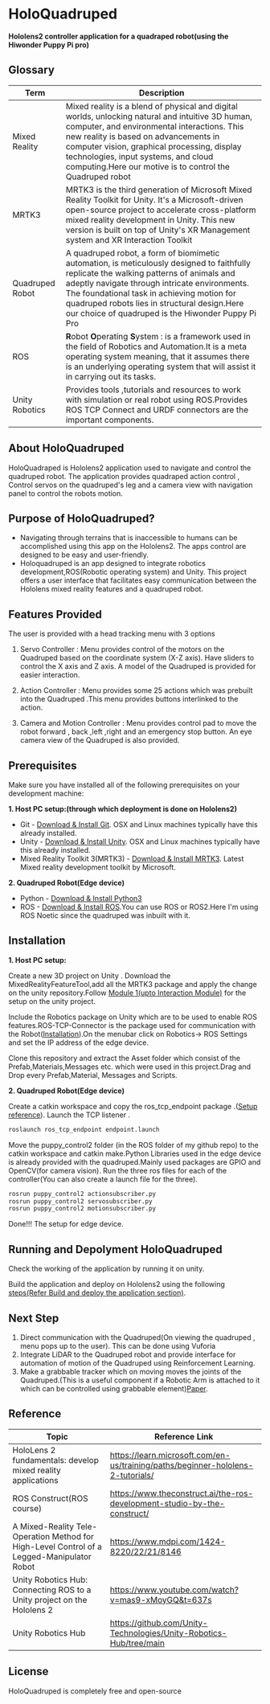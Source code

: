 # HoloQuadruped

**Hololens2 controller application for a quadraped robot(using the Hiwonder Puppy Pi pro)**

## Glossary
| Term      | Description |
| ----------- | ----------- |
| Mixed Reality      | Mixed reality is a blend of physical and digital worlds, unlocking natural and intuitive 3D human, computer, and environmental interactions. This new reality is based on advancements in computer vision, graphical processing, display technologies, input systems, and cloud computing.Here our motive is to control the Quadruped robot |
| MRTK3  | MRTK3 is the third generation of Microsoft Mixed Reality Toolkit for Unity. It's a Microsoft-driven open-source project to accelerate cross-platform mixed reality development in Unity. This new version is built on top of Unity's XR Management system and XR Interaction Toolkit|
| Quadruped Robot | A quadruped robot, a form of biomimetic automation, is meticulously designed to faithfully replicate the walking patterns of animals and adeptly navigate through intricate environments. The foundational task in achieving motion for quadruped robots lies in structural design.Here our choice of quadruped is the Hiwonder Puppy Pi Pro|
| ROS | **R**obot **O**perating **S**ystem :  is a framework used in the field of Robotics and Automation.It is a meta operating system meaning, that it assumes there is an underlying operating system that will assist it in carrying out its tasks. |
| Unity Robotics| Provides tools ,tutorials and resources to work with simulation or real robot using ROS.Provides ROS TCP Connect and URDF connectors are the important components. |


## About HoloQuadruped
HoloQuadraped is Hololens2 application used to navigate and control the quadruped robot. The application provides quadraped action control , Control servos on the quadruped's leg and a camera view with navigation panel to control the robots motion.

## Purpose of HoloQuadruped?
* Navigating through terrains that is inaccessible to humans can be accomplished using this app on the Hololens2. The apps control are designed to be easy and user-friendly.
* Holoquadruped is an app designed to integrate robotics development,ROS(Robotic operating system) and Unity. This project offers a user interface that facilitates easy communication between the Hololens mixed reality features and a quadruped robot.


## Features Provided
The user is provided with a head tracking menu with 3 options

1. Servo Controller : Menu provides control of the motors on the Quadruped based on the coordinate system (X-Z axis). Have sliders to control the X axis and Z axis. A model of the Quadruped is provided for easier interaction.

2. Action Controller : Menu provides some 25 actions which was prebuilt into the Quadruped .This menu provides buttons interlinked to the action.

3. Camera and Motion Controller : Menu provides control pad to move the robot forward , back ,left ,right and an emergency stop  button. An eye camera view of the Quadruped is also provided.

## Prerequisites
Make sure you have installed all of the following prerequisites on your development machine:

**1. Host PC setup:(through which deployment is done on Hololens2)**

* Git - [Download & Install Git](https://git-scm.com/downloads). OSX and Linux machines typically have this already installed.
* Unity - [Download & Install Unity](https://docs.unity3d.com/hub/manual/index.html). OSX and Linux machines typically have this already installed.
* Mixed Reality Toolkit 3(MRTK3) - [Download & Install MRTK3](https://learn.microsoft.com/en-us/windows/mixed-reality/mrtk-unity/mrtk3-overview/). Latest Mixed reality development toolkit by Microsoft.

**2. Quadruped Robot(Edge device)**

* Python - [Download & Install Python3](https://www.geeksforgeeks.org/download-and-install-python-3-latest-version/) 
* ROS - [Download & Install ROS](https://wiki.ros.org/ROS/Installation).You can use ROS or ROS2.Here I'm using ROS Noetic since the quadruped was inbuilt with it.


## Installation

**1. Host PC setup:**

Create a new 3D project on Unity . Download the MixedRealityFeatureTool,add all the MRTK3 package and apply the change on the unity repository.Follow [Module 1(upto Interaction Module)](https://learn.microsoft.com/en-us/training/modules/learn-mrtk-tutorials/) for the setup on the unity project. 

Include the Robotics package on Unity which are to be used to enable ROS features.ROS-TCP-Connector is the package used for communication with the Robot([Installation](https://github.com/Unity-Technologies/Unity-Robotics-Hub/blob/main/tutorials/quick_setup.md)).On the menubar click on Robotics-> ROS Settings and set the IP address of the edge device.

Clone this repository and extract the Asset folder which consist of the Prefab,Materials,Messages etc. which were used in this project.Drag and Drop every Prefab,Material, Messages and Scripts.



**2. Quadruped Robot(Edge device)**

Create a catkin workspace and copy the ros_tcp_endpoint package .([Setup reference](https://github.com/Unity-Technologies/Unity-Robotics-Hub/blob/main/tutorials/ros_unity_integration/setup.md)). Launch the TCP listener .

```bash
roslaunch ros_tcp_endpoint endpoint.launch
```

Move the puppy_control2 folder (in the ROS folder of my github repo) to the catkin workspace and catkin make.Python Libraries used in the edge device is already provided with the quadruped.Mainly used packages are GPIO and OpenCV(for camera vision).
Run the three ros files for each of the controller(You can also create a launch file for the three).

```bash
rosrun puppy_control2 actionsubscriber.py
rosrun puppy_control2 servosubscriber.py
rosrun puppy_control2 motionsubscriber.py
```

Done!!! The setup for edge device.

## Running and Depolyment HoloQuadruped

Check the working of the application by running it on unity.

Build the application and deploy on Hololens2 using the following  [steps(Refer Build and deploy the application section)](https://learn.microsoft.com/en-us/training/modules/learn-mrtk-tutorials/1-7-exercise-hand-interaction-with-objectmanipulator?ns-enrollment-type=learningpath&ns-enrollment-id=learn.azure.beginner-hololens-2-tutorials).


## Next Step
1. Direct communication with the Quadruped(On viewing the quadruped , menu pops up to the user). This can be done using Vuforia
2. Integrate LiDAR to the Quadruped robot and provide interface for automation of motion of the Quadruped using Reinforcement Learning.
3. Make a grabbable tracker which on moving moves the joints of the Quadruped.(This is a useful component if a Robotic Arm is attached to it which can be controlled using grabbable element)[Paper](https://www.mdpi.com/1424-8220/22/21/8146).

## Reference

| Topic      | Reference Link |
| ----------- | ----------- |
| HoloLens 2 fundamentals: develop mixed reality applications | https://learn.microsoft.com/en-us/training/paths/beginner-hololens-2-tutorials/ |
| ROS Construct(ROS course)  | https://www.theconstruct.ai/the-ros-development-studio-by-the-construct/ |
| A Mixed-Reality Tele-Operation Method for High-Level Control of a Legged-Manipulator Robot | https://www.mdpi.com/1424-8220/22/21/8146  |
| Unity Robotics Hub: Connecting ROS to a Unity project on the Hololens 2 | https://www.youtube.com/watch?v=mas9-xMoyGQ&t=637s |
| Unity Robotics Hub | https://github.com/Unity-Technologies/Unity-Robotics-Hub/tree/main |


## License

HoloQuadruped is completely free and open-source 